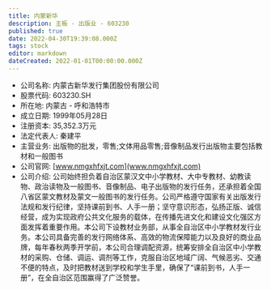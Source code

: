 ```yaml
---
title: 内蒙新华
description: 主板 - 出版业 - 603230
published: true
date: 2022-04-30T19:39:08.000Z
tags: stock
editor: markdown
dateCreated: 2022-01-01T00:00:00.000Z
---
```


- 公司名称: 内蒙古新华发行集团股份有限公司
- 股票代码: 603230.SH
- 所在地: 内蒙古 - 呼和浩特市
- 成立日期: 1999年05月28日
- 注册资本: 35,352.3万元
- 法定代表人: 秦建平
- 主营业务: 出版物的批发，零售;文体用品零售;音像制品发行出版物主要包括教材和一般图书
- 公司官网: [www.nmgxhfxjt.com](www.nmgxhfxjt.com)
- 公司介绍: 公司始终担负着自治区蒙汉文中小学教材、大中专教材、幼教读物、政治读物及一般图书、音像制品、电子出版物的发行任务，还承担着全国八省区蒙文教材及蒙文一般图书的发行任务。公司严格遵守国家有关出版发行法规和发行纪律，坚持课前到书、人手一册；坚守意识形态，弘扬正版、诚信经营，成为实现政府公共文化服务的载体，在传播先进文化和建设文化强区方面发挥着重要作用。本公司下设教材业务部，从事全自治区中小学教材发行业务。本公司具备完善的发行网络体系、高效的物流保障能力以及良好的商业品牌，每年春秋两季开学前，本公司合理调配资源，统筹安排全自治区中小学教材的采购、仓储、调运、调剂等工作，克服自治区地域广阔、气候恶劣、交通不便的特点，及时把教材送到学校和学生手里，确保了“课前到书，人手一册”，在全自治区范围赢得了广泛赞誉。


